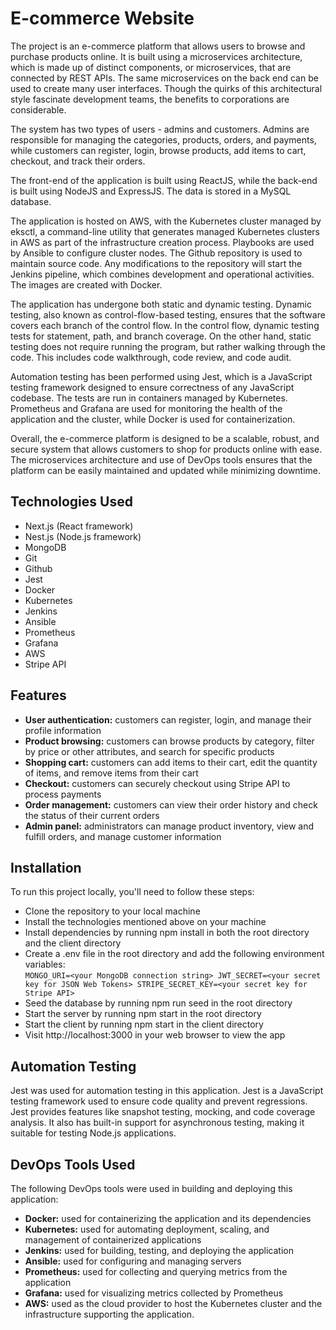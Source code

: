 # E-commerce Website
The project is an e-commerce platform that allows users to browse and purchase products online. It is built using a microservices architecture, which is made up of distinct components, or microservices, that are connected by REST APIs. The same microservices on the back end can be used to create many user interfaces. Though the quirks of this architectural style fascinate development teams, the benefits to corporations are considerable.

The system has two types of users - admins and customers. Admins are responsible for managing the categories, products, orders, and payments, while customers can register, login, browse products, add items to cart, checkout, and track their orders.

The front-end of the application is built using ReactJS, while the back-end is built using NodeJS and ExpressJS. The data is stored in a MySQL database.

The application is hosted on AWS, with the Kubernetes cluster managed by eksctl, a command-line utility that generates managed Kubernetes clusters in AWS as part of the infrastructure creation process. Playbooks are used by Ansible to configure cluster nodes. The Github repository is used to maintain source code. Any modifications to the repository will start the Jenkins pipeline, which combines development and operational activities. The images are created with Docker.

The application has undergone both static and dynamic testing. Dynamic testing, also known as control-flow-based testing, ensures that the software covers each branch of the control flow. In the control flow, dynamic testing tests for statement, path, and branch coverage. On the other hand, static testing does not require running the program, but rather walking through the code. This includes code walkthrough, code review, and code audit.

Automation testing has been performed using Jest, which is a JavaScript testing framework designed to ensure correctness of any JavaScript codebase. The tests are run in containers managed by Kubernetes. Prometheus and Grafana are used for monitoring the health of the application and the cluster, while Docker is used for containerization.

Overall, the e-commerce platform is designed to be a scalable, robust, and secure system that allows customers to shop for products online with ease. The microservices architecture and use of DevOps tools ensures that the platform can be easily maintained and updated while minimizing downtime.

## Technologies Used
- Next.js (React framework)
- Nest.js (Node.js framework)
- MongoDB
- Git
- Github
- Jest
- Docker
- Kubernetes
- Jenkins
- Ansible
- Prometheus
- Grafana
- AWS
- Stripe API

## Features
- **User authentication:** customers can register, login, and manage their profile information
- **Product browsing:** customers can browse products by category, filter by price or other attributes, and search for specific products
- **Shopping cart:** customers can add items to their cart, edit the quantity of items, and remove items from their cart
- **Checkout:** customers can securely checkout using Stripe API to process payments
- **Order management:** customers can view their order history and check the status of their current orders
- **Admin panel:** administrators can manage product inventory, view and fulfill orders, and manage customer information

## Installation
To run this project locally, you'll need to follow these steps:
- Clone the repository to your local machine
- Install the technologies mentioned above on your machine
- Install dependencies by running npm install in both the root directory and the client directory
- Create a .env file in the root directory and add the following environment variables:
<br />```MONGO_URI=<your MongoDB connection string>
JWT_SECRET=<your secret key for JSON Web Tokens>
STRIPE_SECRET_KEY=<your secret key for Stripe API>```
- Seed the database by running npm run seed in the root directory
- Start the server by running npm start in the root directory
- Start the client by running npm start in the client directory
- Visit http://localhost:3000 in your web browser to view the app

## Automation Testing
Jest was used for automation testing in this application. Jest is a JavaScript testing framework used to ensure code quality and prevent regressions. Jest provides features like snapshot testing, mocking, and code coverage analysis. It also has built-in support for asynchronous testing, making it suitable for testing Node.js applications.

## DevOps Tools Used
The following DevOps tools were used in building and deploying this application:
- **Docker:** used for containerizing the application and its dependencies
- **Kubernetes:** used for automating deployment, scaling, and management of containerized applications
- **Jenkins:** used for building, testing, and deploying the application
- **Ansible:** used for configuring and managing servers
- **Prometheus:** used for collecting and querying metrics from the application
- **Grafana:** used for visualizing metrics collected by Prometheus
- **AWS:** used as the cloud provider to host the Kubernetes cluster and the infrastructure supporting the application. 
